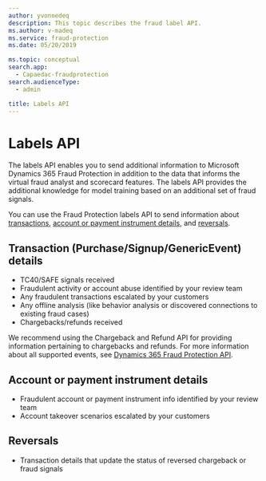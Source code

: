 ```yaml
---
author: yvonnedeq
description: This topic describes the fraud label API.
ms.author: v-madeq
ms.service: fraud-protection
ms.date: 05/20/2019

ms.topic: conceptual
search.app: 
  - Capaedac-fraudprotection
search.audienceType:
  - admin

title: Labels API
---
```


# Labels API

The labels API enables you to send additional information to Microsoft Dynamics 365 Fraud Protection in addition to the data that informs the virtual fraud analyst and scorecard features. The labels API provides the additional knowledge for model training based on an additional set of fraud signals.  

You can use the Fraud Protection labels API to send information about [transactions](labels-api.md#transaction-purchasesignupgenericevent-details), [account or payment instrument details](labels-api.md#account-or-payment-instrument-details), and [reversals](labels-api.md#reversals). 

## Transaction (Purchase/Signup/GenericEvent) details 
- TC40/SAFE signals received 
- Fraudulent activity or account abuse identified by your review team 
- Any fraudulent transactions escalated by your customers 
- Any offline analysis (like behavior analysis or discovered connections to existing fraud cases) 
- Chargebacks/refunds received 

We recommend using the Chargeback and Refund API for providing information pertaining to chargebacks and refunds. For more information about all supported events, see <a href="https://go.microsoft.com/fwlink/?linkid=2084942" target="_blank">Dynamics 365 Fraud Protection API</a>.

## Account or payment instrument details 
- Fraudulent account or payment instrument info identified by your review team 
- Account takeover scenarios escalated by your customers 

## Reversals 
- Transaction details that update the status of reversed chargeback or fraud signals 

 
